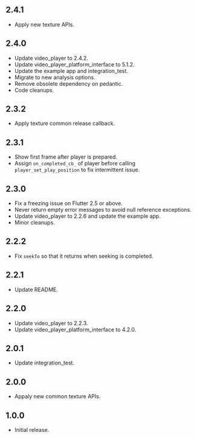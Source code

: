 ## 2.4.1

* Apply new texture APIs.

## 2.4.0

* Update video_player to 2.4.2.
* Update video_player_platform_interface to 5.1.2.
* Update the example app and integration_test.
* Migrate to new analysis options.
* Remove obsolete dependency on pedantic.
* Code cleanups.

## 2.3.2

* Apply texture common release callback.

## 2.3.1

* Show first frame after player is prepared.
* Assign `on_completed_cb_` of player before calling `player_set_play_position` to fix intermittent issue.

## 2.3.0

* Fix a freezing issue on Flutter 2.5 or above.
* Never return empty error messages to avoid null reference exceptions.
* Update video_player to 2.2.6 and update the example app.
* Minor cleanups.

## 2.2.2

* Fix `seekTo` so that it returns when seeking is completed.

## 2.2.1

* Update README.

## 2.2.0

* Update video_player to 2.2.3.
* Update video_player_platform_interface to 4.2.0.

## 2.0.1

* Update integration_test.

## 2.0.0

* Appaly new common texture APIs.

## 1.0.0

* Initial release.
